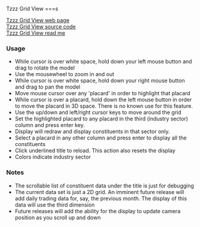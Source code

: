 Tzzz Grid View
===s

[Tzzz Grid View web page]( http://tzigzagz.github.io/tzzz-grid-view/r1/tzzz-grid-view-r1.html )  
[Tzzz Grid View source code]( https://github.com/tzigzagz/tzigzagz.github.io/tree/master/tzzz-grid-view )  
[Tzzz Grid View read me]( http://tzigzagz.github.io/tzzz-grid-view/index.html )

### Usage

* While cursor is over white space, hold down your left mouse button and drag to rotate the model
* Use the mousewheel to zoom in and out
* While cursor is over white space, hold down your right mouse button and drag to pan the model
* Move mouse cursor over any 'placard' in order to highlight that placard
* While cursor is over a placard, hold down the left mouse button in order to move the placard in 3D space. There is no known use for this feature.
* Use the up/down and left/right cursor keys to move around the grid 
* Set the highlighted placard to any placard in the third (industry sector) column and press enter key. 
* Display will redraw and display constituents in that sector only. 
* Select a placard in any other column and press enter to display all the constituents
* Click underlined title to reload. This action also resets the display
* Colors indicate industry sector

### Notes

* The scrollable list of constituent data under the title is just for debugging
* The current data set is just a 2D grid. An imminent future release will add daily trading data for, say, the previous month. 
The display of this data will use the third dimension
* Future releases will add the ability for the display to update camera position as you scroll up and down 







 